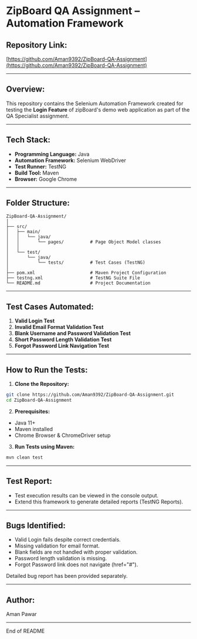 # ZipBoard QA Assignment – Automation Framework

## Repository Link:

[https://github.com/Aman9392/ZipBoard-QA-Assignment](https://github.com/Aman9392/ZipBoard-QA-Assignment)

---

## Overview:

This repository contains the Selenium Automation Framework created for testing the **Login Feature** of zipBoard's demo web application as part of the QA Specialist assignment.

---

## Tech Stack:

* **Programming Language:** Java
* **Automation Framework:** Selenium WebDriver
* **Test Runner:** TestNG
* **Build Tool:** Maven
* **Browser:** Google Chrome

---

## Folder Structure:

```
ZipBoard-QA-Assignment/
│
├── src/
│   ├── main/
│   │   └── java/
│   │       └── pages/          # Page Object Model classes
│   │
│   └── test/
│       └── java/
│           └── tests/          # Test Cases (TestNG)
│
├── pom.xml                     # Maven Project Configuration
├── testng.xml                  # TestNG Suite File
└── README.md                   # Project Documentation
```

---

## Test Cases Automated:

1. **Valid Login Test**
2. **Invalid Email Format Validation Test**
3. **Blank Username and Password Validation Test**
4. **Short Password Length Validation Test**
5. **Forgot Password Link Navigation Test**

---

## How to Run the Tests:

1. **Clone the Repository:**

```bash
git clone https://github.com/Aman9392/ZipBoard-QA-Assignment.git
cd ZipBoard-QA-Assignment
```

2. **Prerequisites:**

* Java 11+
* Maven installed
* Chrome Browser & ChromeDriver setup

3. **Run Tests using Maven:**

```bash
mvn clean test
```

---

## Test Report:

* Test execution results can be viewed in the console output.
* Extend this framework to generate detailed reports (TestNG Reports).

---

## Bugs Identified:

* Valid Login fails despite correct credentials.
* Missing validation for email format.
* Blank fields are not handled with proper validation.
* Password length validation is missing.
* Forgot Password link does not navigate (href="#").

Detailed bug report has been provided separately.

---

## Author:

Aman Pawar

---

End of README

